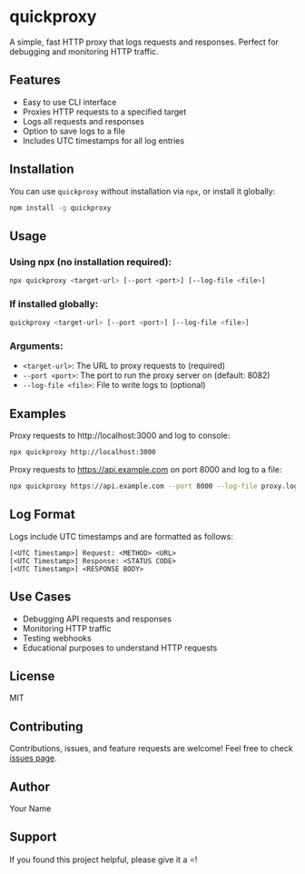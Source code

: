 # quickproxy

A simple, fast HTTP proxy that logs requests and responses. Perfect for debugging and monitoring HTTP traffic.

## Features

- Easy to use CLI interface
- Proxies HTTP requests to a specified target
- Logs all requests and responses
- Option to save logs to a file
- Includes UTC timestamps for all log entries

## Installation

You can use `quickproxy` without installation via `npx`, or install it globally:

```bash
npm install -g quickproxy
```

## Usage

### Using npx (no installation required):

```bash
npx quickproxy <target-url> [--port <port>] [--log-file <file>]
```

### If installed globally:

```bash
quickproxy <target-url> [--port <port>] [--log-file <file>]
```

### Arguments:

- `<target-url>`: The URL to proxy requests to (required)
- `--port <port>`: The port to run the proxy server on (default: 8082)
- `--log-file <file>`: File to write logs to (optional)

## Examples

Proxy requests to http://localhost:3000 and log to console:

```bash
npx quickproxy http://localhost:3000
```

Proxy requests to https://api.example.com on port 8000 and log to a file:

```bash
npx quickproxy https://api.example.com --port 8000 --log-file proxy.log
```

## Log Format

Logs include UTC timestamps and are formatted as follows:

```
[<UTC Timestamp>] Request: <METHOD> <URL>
[<UTC Timestamp>] Response: <STATUS CODE>
[<UTC Timestamp>] <RESPONSE BODY>
```

## Use Cases

- Debugging API requests and responses
- Monitoring HTTP traffic
- Testing webhooks
- Educational purposes to understand HTTP requests

## License

MIT

## Contributing

Contributions, issues, and feature requests are welcome! Feel free to check [issues page](https://github.com/yourusername/quickproxy/issues).

## Author

Your Name

## Support

If you found this project helpful, please give it a ⭐️!